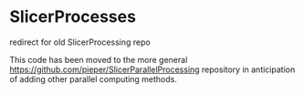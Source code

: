 # SlicerProcesses
redirect for old SlicerProcessing repo

This code has been moved to the more general https://github.com/pieper/SlicerParallelProcessing repository in anticipation of adding other parallel computing methods.
